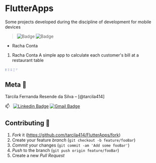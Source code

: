# FlutterApps
  Some projects developed during the discipline of development for mobile devices
  
> ![Badge](https://img.shields.io/static/v1?label=flutter&message=2.0.1&color=blue&style=for-the-badge&logo=FLUTTER) ![Badge](https://img.shields.io/static/v1?label=dart&message=2.12.0&color=blue&style=for-the-badge&logo=DART) 
 
 
 * Racha Conta
 


1. Racha Conta
 A simple app to calculate each customer's bill at a restaurant table

<img src="./readmeImg/RachaContaTela1.png" style="width:5px">
<img src="./readmeImg/RachaContaTela2.png" style="width:5px">
<img src="./readmeImg/RachaContaTela3.png" style="width:5px">
<img src="./readmeImg/RachaContaTela4.png" style="width:5px">
<img src="./readmeImg/RachaContaTela5.png" style="width:5px">


## Meta :raising_hand:

Tárcila Fernanda Resende da Silva – [@tarcila414]

:mailbox: &nbsp; [![Linkedin Badge](https://img.shields.io/badge/-TárcilaSilva-blue?style=flat-square&logo=Linkedin&logoColor=white&link=https:https://www.linkedin.com/in/t%C3%A1rcila-silva-6756101a5/)](https://www.linkedin.com/in/t%C3%A1rcila-silva-6756101a5/) [![Gmail Badge](https://img.shields.io/badge/-tarcila086@@gmail.com-c14438?style=flat-square&logo=Gmail&logoColor=white&link=mailto:tarcila086@gmail.com)](mailto:tarcila086@gmail.com)

## Contributing :triangular_flag_on_post:

1. _Fork_ it (<https://github.com/tarcila414/FlutterApps/fork>)
2. Create your feature _branch_ (`git checkout -b feature/fooBar`)
3. _Commit_ your changes (`git commit -am 'Add some fooBar'`)
4. _Push_ to the branch (`git push origin feature/fooBar`)
5. Create a new _Pull Request_